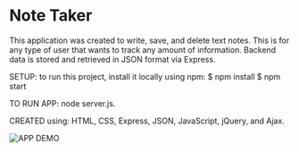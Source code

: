 # Note Taker

This application was created to write, save, and delete text notes. This is for any type of user that wants to track any amount of information. Backend data is stored and retrieved in JSON format via Express.

SETUP: to run this project, install it locally using npm:
$ npm install
$ npm start

TO RUN APP: node server.js.

CREATED using: HTML, CSS, Express, JSON, JavaScript, jQuery, and Ajax.

![APP DEMO](../assets/notetaker.gif)
